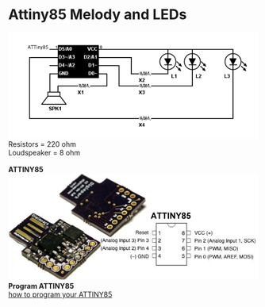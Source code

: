 # Attiny85 Melody and LEDs
<img src="https://github.com/ltvanderkrogt/Attiny85/blob/master/ATTiny85-melody-and-LED.png" alt="circuit"><BR>
Resistors = 220 ohm<BR>
Loudspeaker = 8 ohm<BR>
<BR>
<B>ATTINY85</B><bR>
<img src="https://github.com/ltvanderkrogt/Attiny85/blob/master/ATTINY85%20USB.jpg" alt="1 euro"><BR>
<B>Program ATTINY85</B><bR>
<a href="https://digistump.com/wiki/digispark/tutorials/connecting">how to program your ATTINY85</a>
